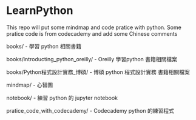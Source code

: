 # LearnPython
This repo will put some mindmap and code pratice with python.
Some pratice code is from codecademy and add some Chinese comments

books/ - 學習 python 相關書籍

books/introducting_python_oreilly/ - Oreilly 學習python 書籍相關檔案

books/Python程式設計實務_博碩/ - 博碩 python 程式設計實務 書籍相關檔案

mindmap/ - 心智圖

notebook/ - 練習 python 的 jupyter notebook

pratice_code_with_codecademy/ - Codecademy python 的練習程式

